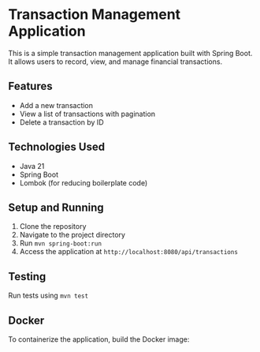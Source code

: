 # Transaction Management Application

This is a simple transaction management application built with Spring Boot. It allows users to record, view, and manage financial transactions.

## Features
- Add a new transaction
- View a list of transactions with pagination
- Delete a transaction by ID

## Technologies Used
- Java 21
- Spring Boot
- Lombok (for reducing boilerplate code)

## Setup and Running
1. Clone the repository
2. Navigate to the project directory
3. Run `mvn spring-boot:run`
4. Access the application at `http://localhost:8080/api/transactions`

## Testing
Run tests using `mvn test`

## Docker
To containerize the application, build the Docker image:
